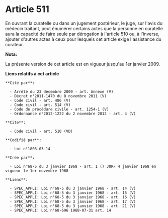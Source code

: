 # Article 511

En ouvrant la curatelle ou dans un jugement postérieur, le juge, sur l'avis du médecin traitant, peut énumérer certains actes
que la personne en curatelle aura la capacité de faire seule par dérogation à l'article 510 ou, à l'inverse, ajouter d'autres
actes à ceux pour lesquels cet article exige l'assistance du curateur.

**Nota:**

La présente version de cet article est en vigueur jusqu'au 1er janvier 2009.

**Liens relatifs à cet article**

	**Cité par**:

	  - Arrêté du 23 décembre 2009 - art. Annexe (V)
	  - Décret n°2011-1470 du 8 novembre 2011 (V)
	  - Code civil - art. 486 (V)
	  - Code civil - art. 514 (V)
	  - Code de procédure civile - art. 1254-1 (V)
	  - Ordonnance n°2012-1222 du 2 novembre 2012 - art. 4 (V)

	**Cite**:

	  - Code civil - art. 510 (VD)

	**Codifié par**:

	  - Loi n°1803-03-14

	**Créé par**:

	  - Loi n°68-5 du 3 janvier 1968 - art. 1 () JORF 4 janvier 1968 en vigueur le 1er novembre 1968

	**Liens**:

	  - SPEC_APPLI: Loi n°68-5 du 3 janvier 1968 - art. 14 (V)
	  - SPEC_APPLI: Loi n°68-5 du 3 janvier 1968 - art. 15 (V)
	  - SPEC_APPLI: Loi n°68-5 du 3 janvier 1968 - art. 16 (V)
	  - SPEC_APPLI: Loi n°68-5 du 3 janvier 1968 - art. 17 (V)
	  - SPEC_APPLI: Loi n°68-5 du 3 janvier 1968 - art. 21 (V)
	  - SPEC_APPLI: Loi n°68-696 1968-07-31 art. 14
